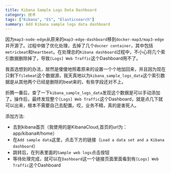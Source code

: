 ```yaml
---
title: Kibana Sample Logs Data Dashboard
category: 技术
tags: ["Kibana", "ES", "Elasticsearch"]
summary: Add Kibana sample logs data dashboard
---
```


因为`map3-node-edge`从原来的`map3-edge-dashboard`移到`docker-map3/map3-edge`并开源了。过程中做了优化处理，去掉了几个`docner container`，其中包括`metricbeat`和`heartbeat`。在处理总的`Kibana dashboard`过程中，不小心将几个索引数据删除掉了，导致`[Logs] Web Traffic`这个Dashboard用不了。

我首选想到的办法，居然是傻傻地照着原来的设置一个个地加回来，并且因为现在只剩下`filebeat`这个数据源，我天真地以为`kibana_sample_logs_data`这个索引数据是从其他两个已经是删除的beat来的，有些字段还对不上。

折腾一番后，查了一下`kibana_sample_logs_data`发现这个数据是可以手动添加了。操作后，最终发现整个`[Logs] Web Traffic`这个Dashboard，就是点几下就可以出来，根本不需要自己去配置。哎，业务不精，真的是害死人。

添加方法:

* 去到kibana首页（我使用的是KibanaCloud,首页的url为：app/kibana#/home）
* 在`Add sample data`这里，点击下方的链接（`Load a data set and a Kibana dashboard`）
* 跳转后，在列表里面的`Sample web logs`点击按钮
* 等待处理完成，就可以在`Dashboard`这一个链接页面里面看到有`[Logs] Web Traffic`这个Dashboard